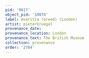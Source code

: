 ```yaml
---
pid: '9617'
object_pid: '10076'
label: Avaritia (Greed) (London)
artist: pieterbruegel
provenance_date:
provenance_location: London
provenance_text: The British Museum
collection: provenance
order: '2784'
---
```

